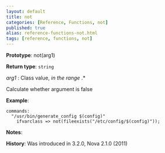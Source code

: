 ```yaml
---
layout: default
title: not
categories: [Reference, Functions, not]
published: true
alias: reference-functions-not.html
tags: [reference, functions, not]
---
```


**Prototype**: not(arg1) 

**Return type**: `string`

 *arg1* : Class value, *in the range* .\*   

Calculate whether argument is false

**Example**:

```cf3
commands:
  "/usr/bin/generate_config $(config)"
    ifvarclass => not(fileexists("/etc/config/$(config)"));
```

**Notes**:  
   
 **History**: Was introduced in 3.2.0, Nova 2.1.0 (2011)
